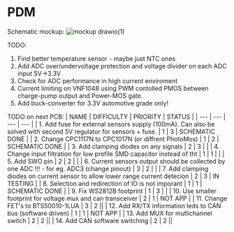 # PDM

Schematic mockup:
![mockup drawio(1)](https://user-images.githubusercontent.com/78111197/210089409-ce1f0308-e05c-4726-afdd-d9baeaa8d556.png)

TODO:

1. Find better temperature sensor - maybe just NTC ones
2. Add ADC over/undervoltage protection and voltage divider on each ADC input 5V->3.3V
3. Check for ADC performance in high current enviroment
4. Current limiting on VNF1048 using PWM contolled PMOS between charge-pump output and Power-MOS gate.
5. Add buck-converter for 3.3V automotive grade only!

TODO on next PCB:
| NAME | DIFFICULTY | PRIORITY | STATUS |
| --- | --- | --- | --- |
| 1. Add fuse for external sensors supply (100mA). Can also be solved with second 5V regulator for sensors + fuse. | 1 | 3 | SCHEMATIC DONE |
| 2. Change CPC1117N to CPC1017N (or diffrent PhotoMos) | 1 | 2 | SCHEMATIC DONE |
| 3. Add clamping diodes on any signals | 2 | 3 | |
| 4. Change input filtration for low profile SMD capacitor instead of tht | 1 | 1 | |
| 5. Add SWO pin | 2 | 2 | |
| 6. Current sensors output should be collected by one ADC !!! - for eg. ADC3 (change pinout) | 3 | 2 | |
| 7. Add clamping diodes on current sensor to allow lower range current detecion | 2 | 3 | IN TESTING |
| 8. Selection and redirection of IO is not imporant | 1 | 1 | SCHEMATIC DONE |
| 9. Fix WS2812B footprint | 1 | 3 | |
| 10. Use smaller footprint for voltage mux and can transceiver | 2 | 1 | NOT APP |
| 11. Change FET's to BTS50010-1LUA | 3 | 2 ||
| 12. Add RX/TX information leds to CAN bus (software driven) | 1 | 1 | NOT APP |
| 13. Add MUX for mutlichannel switch | 2 | 2 ||
| 14. Add CAN software switching | 2 | 2 ||
